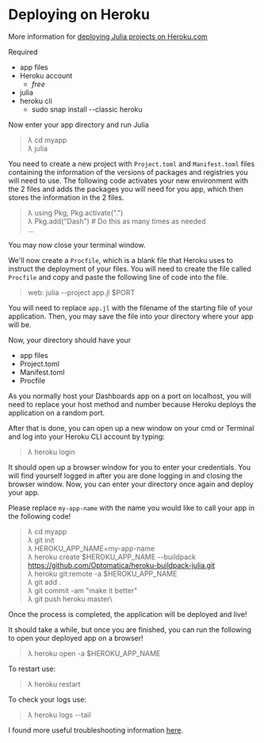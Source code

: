 # Deploying on Heroku

More information for [deploying Julia projects on Heroku.com](https://towardsdatascience.com/deploying-julia-projects-on-heroku-com-eb8da5248134)


Required
- app files
- Heroku account
  - *free*
- julia
- heroku cli
  - sudo snap install --classic heroku

Now enter your app directory and run Julia
> λ  cd myapp\
> λ  julia

You need to create a new project with `Project.toml` and `Manifest.toml` files
containing the information of the versions of packages and registries you will
need to use.  The following code activates your new environment with the 2 files
and adds the packages you will need for you app, which then stores the information
in the 2 files.
> λ  using Pkg; Pkg.activate(".")\
> λ  Pkg.add("Dash") # Do this as many times as needed\
> ...

You may now close your terminal window.

We'll now create a `Procfile`, which is a blank file that Heroku uses to
instruct the deployment of your files. You will need to create the file called
`Procfile` and copy and paste the following line of code into the file.
> web: julia --project app.jl $PORT

You will need to replace `app.jl` with the filename of the starting file of your
application. Then, you may save the file into your directory where your app will be.

Now, your directory should have your
- app files
- Project.toml
- Manifest.toml
- Procfile

As you normally host your Dashboards app on a port on localhost, you will need
to replace your host method and number because Heroku deploys the application
on a random port.

After that is done, you can open up a new window on your cmd or Terminal and log
into your Heroku CLI account by typing:

> λ  heroku login

It should open up a browser window for you to enter your credentials.  You will
find yourself logged in after you are done logging in and closing the browser
window. Now, you can enter your directory once again and deploy your app.

Please replace `my-app-name` with the name you would like to call your app in
the following code!

> λ  cd myapp\
> λ  git init\
> λ  HEROKU_APP_NAME=my-app-name\
> λ  heroku create $HEROKU_APP_NAME --buildpack https://github.com/Optomatica/heroku-buildpack-julia.git \
> λ  heroku git:remote -a $HEROKU_APP_NAME\
> λ  git add .\
> λ  git commit -am "make it better"\
> λ  git push heroku master\

Once the process is completed, the application will be deployed and live!

It should take a while, but once you are finished, you can run the following to open your deployed app on a browser!

> λ  heroku open -a $HEROKU_APP_NAME

To restart use:
> λ  heroku restart

To check your logs use:
> λ  heroku logs --tail

I found more useful troubleshooting information [here](https://dev.to/lawrence_eagles/causes-of-heroku-h10-app-crashed-error-and-how-to-solve-them-3jnl).
